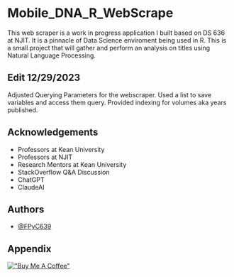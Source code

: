 
# Mobile_DNA_R_WebScrape

This web scraper is a work in progress application I built based on DS 636 at NJIT. It is a pinnacle of Data Science enviroment being used in R. This is a small project that will gather and perform an analysis on titles using Natural Language Processing.

## Edit 12/29/2023

Adjusted Querying Parameters for the webscraper. Used a list to save variables and access them query. Provided indexing for volumes aka years published.


## Acknowledgements

 - Professors at Kean University
 - Professors at NJIT
 - Research Mentors at Kean University
 - StackOverflow Q&A Discussion
 - ChatGPT
 - ClaudeAI


## Authors

- [@FPyC639](https://github.com/FPyC639)


## Appendix

[!["Buy Me A Coffee"](https://www.buymeacoffee.com/assets/img/custom_images/orange_img.png)](https://www.buymeacoffee.com/joseserra8x)

